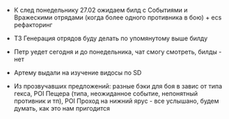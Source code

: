 
- К след понедельнику 27.02 ожидаем билд с Событиями и Вражескими отрядами (когда более одного противника в бою) + ecs рефакторинг

- ТЗ Генерация отрядов буду делать по упомянутому выше билду

- Петр уедет сегодня и до понедельника, чат смогу смотреть, билды - нет

- Артему выдали на изучение видосы по SD

- Из прозвучавших предложений: разные бэки для боя в завис от типа гекса, POI Пещера (типа, неожиданное событие, непонятный противник и тп), POI Проход на нижний ярус - все услышано, будем думать, как это нам пригодится